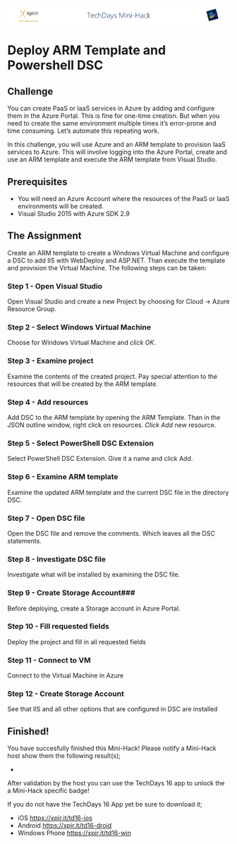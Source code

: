 ![Xpirit TechDays MiniHack Banner](../HackBanner-s.png)
# Deploy ARM Template and Powershell DSC #

## Challenge ##
You can create PaaS or IaaS services in Azure by adding and configure them in the Azure Portal. This is fine for one-time creation. But when you need to create the same environment multiple times it’s error-prone and time consuming. Let’s automate this repeating work.

In this challenge, you will use Azure and an ARM template to provision IaaS services to Azure. This will involve logging into the Azure Portal, create and use an ARM template and execute the ARM template from Visual Studio. 

## Prerequisites ##
- You will need an Azure Account where the resources of the PaaS or IaaS environments will be created. 
- Visual Studio 2015 with Azure SDK 2.9

## The Assignment ##
Create an ARM template to create a Windows Virtual Machine and configure a DSC to add IIS with WebDeploy and ASP.NET. Than execute the template and provision the Virtual Machine. The following steps can be taken:

### Step 1 - Open Visual Studio ###
Open Visual Studio and create a new Project by choosing for Cloud -> Azure Resource Group.

### Step 2 - Select Windows Virtual Machine ###
Choose for Windows Virtual Machine and *click OK*.

### Step 3 - Examine project ###
Examine the contents of the created project. Pay special attention to the resources that will be created by the ARM template.

### Step 4 - Add resources ###
Add DSC to the ARM template by opening the ARM Template. Than in the JSON outline window, right click on resources. *Click Add* new resource.

### Step 5 - Select PowerShell DSC Extension ###
Select PowerShell DSC Extension. Give it a name and click Add.

### Step 6 - Examine ARM template ###
Examine the updated ARM template and the current DSC file in the directory DSC.

### Step 7 - Open DSC file ###
Open the DSC file and remove the comments. Which leaves all the DSC statements.

### Step 8 - Investigate DSC file ###
Investigate what will be installed by examining the DSC file.

### Step 9 - Create Storage Account###
Before deploying, create a Storage account in Azure Portal.

### Step 10 - Fill requested fields ###
Deploy the project and fill in all requested fields

### Step 11 - Connect to VM ###
Connect to the Virtual Machine in Azure

### Step 12 - Create Storage Account ###
See that IIS and all other options that are configured in DSC are installed

## Finished! ##
You have succesfully finished this Mini-Hack! Please notify a Mini-Hack host show them the following result(s);

- 

After validation by the host you can use the TechDays 16 app to unlock the a Mini-Hack specific badge!

If you do not have the TechDays 16 App yet be sure to download it;
- iOS <https://xpir.it/td16-ios>
- Android <https://xpir.it/td16-droid>
- Windows Phone <https://xpir.it/td16-win>